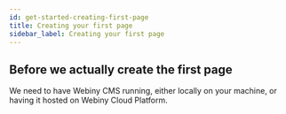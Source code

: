 ```yaml
---
id: get-started-creating-first-page
title: Creating your first page
sidebar_label: Creating your first page
---
```


## Before we actually create the first page
We need to have Webiny CMS running, either locally on your machine, or having it hosted on Webiny Cloud Platform.
